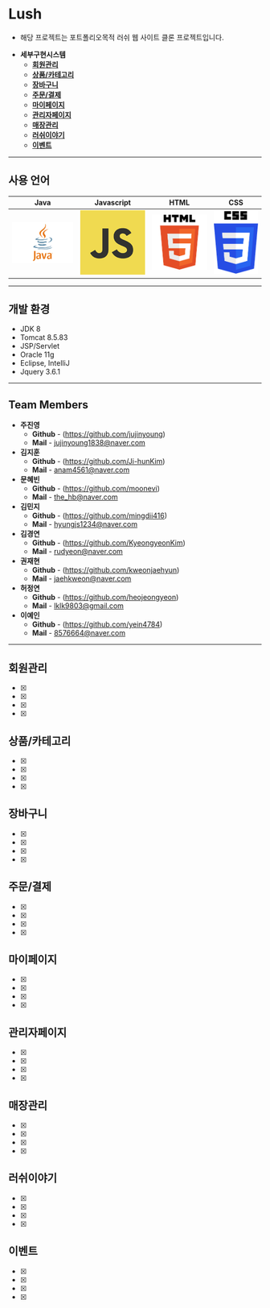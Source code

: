 # Lush
* 해당 프로젝트는 포트폴리오목적 러쉬 웹 사이트 클론 프로젝트입니다.

<!-- <p align="center">
  <br>
  <img src="./images/common/logo-sample.jpeg">
  <br>
</p> -->
* **세부구현시스템**
   * **[회원관리](#회원관리)**
   * **[상품/카테고리](#상품카테고리)**
   * **[장바구니](#장바구니)**
   * **[주문/결제](#주문결제)**
   * **[마이페이지](#마이페이지)**
   * **[관리자페이지](#관리자페이지)**
   * **[매장관리](#매장관리)**
   * **[러쉬이야기](#러쉬이야기)**
   * **[이벤트](#이벤트)**

---
## 사용 언어

|    Java    | Javascript |     HTML   |     CSS    |
| :--------: | :--------: |   :------: |   :------: |
|   ![java]  |   ![js]    |   ![html]  |    ![css]  |

---

## 개발 환경
* JDK 8
* Tomcat 8.5.83
* JSP/Servlet
* Oracle 11g
* Eclipse, IntelliJ
* Jquery 3.6.1

---

## Team Members
* **주진영**
    * **Github** - (https://github.com/jujinyoung)
    * **Mail** - <jujinyoung1838@naver.com>
* **김지훈**
    * **Github** - (https://github.com/Ji-hunKim)
    * **Mail** - <anam4561@naver.com>
* **문혜빈**
    * **Github** - (https://github.com/moonevi)
    * **Mail** - <the_hb@naver.com>
* **김민지**
    * **Github** - (https://github.com/mingdii416)
    * **Mail** - <hyungjs1234@naver.com>
* **김경연**
    * **Github** - (https://github.com/KyeongyeonKim)
    * **Mail** - <rudyeon@naver.com>
* **권재현**
    * **Github** - (https://github.com/kweonjaehyun)
    * **Mail** - <jaehkweon@naver.com>   
* **허정연**
    * **Github** - (https://github.com/heojeongyeon)
    * **Mail** - <lklk9803@gmail.com>
* **이예인**
    * **Github** - (https://github.com/yein4784)
    * **Mail** - <8576664@naver.com>     

---
## 회원관리
- [x] 
- [x] 
- [x] 
- [x] 
## 상품/카테고리
- [x] 
- [x] 
- [x] 
- [x] 
## 장바구니
- [x] 
- [x] 
- [x] 
- [x] 
## 주문/결제
- [x] 
- [x] 
- [x] 
- [x] 
## 마이페이지
- [x] 
- [x] 
- [x] 
- [x] 
## 관리자페이지
- [x] 
- [x] 
- [x] 
- [x] 
## 매장관리
- [x] 
- [x] 
- [x] 
- [x] 
## 러쉬이야기
- [x] 
- [x] 
- [x] 
- [x] 
## 이벤트
- [x] 
- [x] 
- [x] 
- [x] 


<!-- Stack Icon Refernces -->

[js]: /readmeImages/javascript.png
[java]: /readmeImages/java.png
[html]: /readmeImages/html.png
[css]: /readmeImages/css.png
